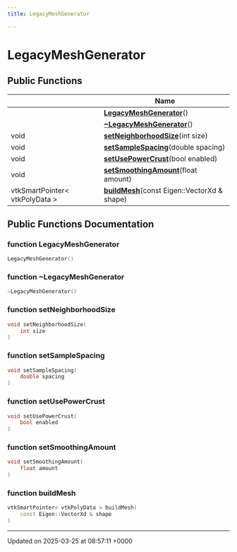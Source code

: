 ```yaml
---
title: LegacyMeshGenerator

---
```


# LegacyMeshGenerator





## Public Functions

|                | Name           |
| -------------- | -------------- |
| | **[LegacyMeshGenerator](../Classes/classLegacyMeshGenerator.md#function-legacymeshgenerator)**() |
| | **[~LegacyMeshGenerator](../Classes/classLegacyMeshGenerator.md#function-~legacymeshgenerator)**() |
| void | **[setNeighborhoodSize](../Classes/classLegacyMeshGenerator.md#function-setneighborhoodsize)**(int size) |
| void | **[setSampleSpacing](../Classes/classLegacyMeshGenerator.md#function-setsamplespacing)**(double spacing) |
| void | **[setUsePowerCrust](../Classes/classLegacyMeshGenerator.md#function-setusepowercrust)**(bool enabled) |
| void | **[setSmoothingAmount](../Classes/classLegacyMeshGenerator.md#function-setsmoothingamount)**(float amount) |
| vtkSmartPointer< vtkPolyData > | **[buildMesh](../Classes/classLegacyMeshGenerator.md#function-buildmesh)**(const Eigen::VectorXd & shape) |

## Public Functions Documentation

### function LegacyMeshGenerator

```cpp
LegacyMeshGenerator()
```


### function ~LegacyMeshGenerator

```cpp
~LegacyMeshGenerator()
```


### function setNeighborhoodSize

```cpp
void setNeighborhoodSize(
    int size
)
```


### function setSampleSpacing

```cpp
void setSampleSpacing(
    double spacing
)
```


### function setUsePowerCrust

```cpp
void setUsePowerCrust(
    bool enabled
)
```


### function setSmoothingAmount

```cpp
void setSmoothingAmount(
    float amount
)
```


### function buildMesh

```cpp
vtkSmartPointer< vtkPolyData > buildMesh(
    const Eigen::VectorXd & shape
)
```


-------------------------------

Updated on 2025-03-25 at 08:57:11 +0000